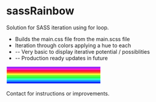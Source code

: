 # sassRainbow
<p>Solution for SASS iteration using for loop.</p>

<ul>
  <li>Builds the main.css file from the main.scss file</li>
  <li>Iteration through colors applying a hue to each</li>
  <li> -- Very basic to display iterative potential / possiblities</li>
  <li> -- Production ready updates in future</li>
</ul>

<img src="https://github.com/fabianfranklinhuffstead/sassRainbow/blob/master/css/figure1.png" width="50%" height="50%">

<p>Contact for instructions or improvements.</p>

